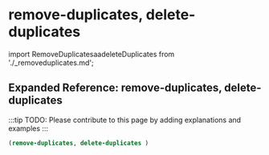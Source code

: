# remove-duplicates, delete-duplicates

import RemoveDuplicatesaadeleteDuplicates from './_removeduplicates.md';

<RemoveDuplicatesaadeleteDuplicates />

## Expanded Reference: remove-duplicates, delete-duplicates

:::tip
TODO: Please contribute to this page by adding explanations and examples
:::

```lisp
(remove-duplicates, delete-duplicates )
```
